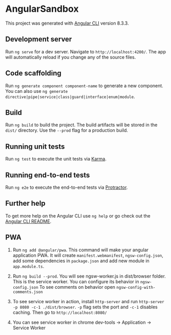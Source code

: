 # AngularSandbox

This project was generated with [Angular CLI](https://github.com/angular/angular-cli) version 8.3.3.

## Development server

Run `ng serve` for a dev server. Navigate to `http://localhost:4200/`. The app will automatically reload if you change any of the source files.

## Code scaffolding

Run `ng generate component component-name` to generate a new component. You can also use `ng generate directive|pipe|service|class|guard|interface|enum|module`.

## Build

Run `ng build` to build the project. The build artifacts will be stored in the `dist/` directory. Use the `--prod` flag for a production build.

## Running unit tests

Run `ng test` to execute the unit tests via [Karma](https://karma-runner.github.io).

## Running end-to-end tests

Run `ng e2e` to execute the end-to-end tests via [Protractor](http://www.protractortest.org/).

## Further help

To get more help on the Angular CLI use `ng help` or go check out the [Angular CLI README](https://github.com/angular/angular-cli/blob/master/README.md).

## PWA

1. Run `ng add @angular/pwa`. This command will make your angular 
application PWA. It will create `manifest.webmanifest`, `ngsw-config.json`,
add some dependencies in `package.json` and add new module in `app.module.ts`. 

2. Run `ng build --prod`. You will see ngsw-worker.js in dist/browser folder.
This is the service worker. You can configure its behavior in `ngsw-config.json`
To see comments on behavior open `ngsw-config-with-comments.json`

3. To see service worker in action, install `http-server` and run 
`http-server -p 8080 -c-1 ./dist/browser`. `-p` flag sets the port and
`-c-1` disables caching. Then go to `http://localhost:8080/`

4. You can see service worker in chrome dev-tools -> Application -> 
Service Worker
